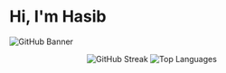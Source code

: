 # Hi, I'm Hasib

![GitHub Banner](https://i.ibb.co/0Y3DfXp/Linkdn-banner.png)

<div align="center">

  <img src="https://github-readme-streak-stats.herokuapp.com/?user=kaziabulhasib" alt="GitHub Streak" />
  <img src="https://github-readme-stats.vercel.app/api/top-langs/?username=kaziabulhasib&layout=compact" alt="Top Languages" />
</div>
